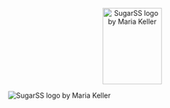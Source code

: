 <p align="center">
	<img width="120" height="155"
		title="SugarSS logo by Maria Keller"
		src="http://malyutinegor.github.io/value-sync/1.svg">
</p>
<img
	title="SugarSS logo by Maria Keller"
	src="http://malyutinegor.github.io/value-sync/2.svg">
